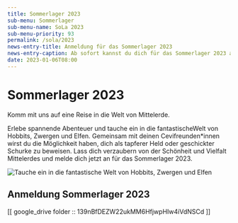 ```yaml
---
title: Sommerlager 2023
sub-menu: Sommerlager
sub-menu-name: SoLa 2023
sub-menu-priority: 93
permalink: /sola/2023
news-entry-title: Anmeldung für das Sommerlager 2023
news-entry-caption: Ab sofort kannst du dich für das Sommerlager 2023 anmelden. Tauche ein in die Welt der Hobbits!
date: 2023-01-06T08:00
---
```


# Sommerlager 2023

Komm mit uns auf eine Reise in die Welt von Mittelerde.

Erlebe spannende Abenteuer und tauche ein in die fantastischeWelt von Hobbits, Zwergen und Elfen. Gemeinsam mit deinen
Cevifreunden*innen wirst du die Möglichkeit haben, dich als
tapferer Held oder geschickter Schurke zu beweisen. Lass dich verzaubern von der Schönheit
und Vielfalt Mittelerdes und melde dich jetzt an für das Sommerlager 2023.

![Tauche ein in die fantastische Welt von Hobbits, Zwergen und Elfen](/assets/sola/teaser_sola_2023.jpg)

## Anmeldung Sommerlager 2023

[[ google_drive folder :: 139nBfDEZW22ukMM6HfjwpHIw4iVdNSCd ]]
